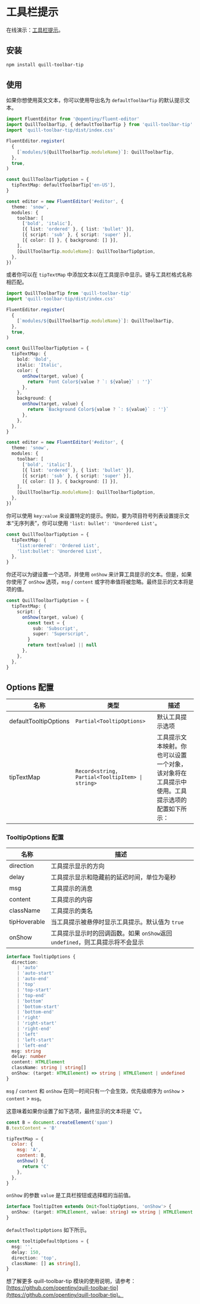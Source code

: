 # 工具栏提示

在线演示：[工具栏提示](/docs/demo/toolbar-tip)。

## 安装

```bash
npm install quill-toolbar-tip
```

## 使用

如果你想使用英文文本，你可以使用导出名为 `defaultToolbarTip` 的默认提示文本。

```ts
import FluentEditor from '@opentiny/fluent-editor'
import QuillToolbarTip, { defaultToolbarTip } from 'quill-toolbar-tip'
import 'quill-toolbar-tip/dist/index.css'

FluentEditor.register(
  {
    [`modules/${QuillToolbarTip.moduleName}`]: QuillToolbarTip,
  },
  true,
)

const QuillToolbarTipOption = {
  tipTextMap: defaultToolbarTip['en-US'],
}

const editor = new FluentEditor('#editor', {
  theme: 'snow',
  modules: {
    toolbar: [
      ['bold', 'italic'],
      [{ list: 'ordered' }, { list: 'bullet' }],
      [{ script: 'sub' }, { script: 'super' }],
      [{ color: [] }, { background: [] }],
    ],
    [QuillToolbarTip.moduleName]: QuillToolbarTipOption,
  },
})
```

或者你可以在 `tipTextMap` 中添加文本以在工具提示中显示。键与工具栏格式名称相匹配。

```ts
import QuillToolbarTip from 'quill-toolbar-tip'
import 'quill-toolbar-tip/dist/index.css'

FluentEditor.register(
  {
    [`modules/${QuillToolbarTip.moduleName}`]: QuillToolbarTip,
  },
  true,
)

const QuillToolbarTipOption = {
  tipTextMap: {
    bold: 'Bold',
    italic: 'Italic',
    color: {
      onShow(target, value) {
        return `Font Color${value ? `: ${value}` : ''}`
      },
    },
    background: {
      onShow(target, value) {
        return `Background Color${value ? `: ${value}` : ''}`
      },
    },
  },
}

const editor = new FluentEditor('#editor', {
  theme: 'snow',
  modules: {
    toolbar: [
      ['bold', 'italic'],
      [{ list: 'ordered' }, { list: 'bullet' }],
      [{ script: 'sub' }, { script: 'super' }],
      [{ color: [] }, { background: [] }],
    ],
    [QuillToolbarTip.moduleName]: QuillToolbarTipOption,
  },
})
```

你可以使用 `key:value` 来设置特定的提示。例如，要为项目符号列表设置提示文本“无序列表”，你可以使用 `'list: bullet': 'Unordered List'`。

```ts
const QuillToolbarTipOption = {
  tipTextMap: {
    'list:ordered': 'Ordered List',
    'list:bullet': 'Unordered List',
  },
}
```

你还可以为键设置一个选项，并使用 `onShow` 来计算工具提示的文本。但是，如果你使用了 `onShow` 选项，`msg` / `content` 或字符串值将被忽略。最终显示的文本将是项的值。

```ts
const QuillToolbarTipOption = {
  tipTextMap: {
    script: {
      onShow(target, value) {
        const text = {
          sub: 'Subscript',
          super: 'Superscript',
        }
        return text[value] || null
      },
    },
  },
}
```

## Options 配置

| 名称                  | 类型                                             | 描述                                                                                           |
| --------------------- | ------------------------------------------------ | ---------------------------------------------------------------------------------------------- |
| defaultTooltipOptions | `Partial<TooltipOptions>`                        | 默认工具提示选项                                                                               |
| tipTextMap            | `Record<string, Partial<TooltipItem> \| string>` | 工具提示文本映射。你也可以设置一个对象，该对象将在工具提示中使用。工具提示选项的配置如下所示： |

### TooltipOptions 配置

| 名称         | 描述                                                                          |
| ------------ | ----------------------------------------------------------------------------- |
| direction    | 工具提示显示的方向                                                            |
| delay        | 工具提示显示和隐藏前的延迟时间，单位为毫秒                                    |
| msg          | 工具提示的消息                                                                |
| content      | 工具提示的内容                                                                |
| className    | 工具提示的类名                                                                |
| tipHoverable | 当工具提示被悬停时显示工具提示。默认值为 `true`                               |
| onShow       | 工具提示显示时的回调函数。如果 `onShow`返回 `undefined`，则工具提示将不会显示 |

```ts
interface TooltipOptions {
  direction:
    | 'auto'
    | 'auto-start'
    | 'auto-end'
    | 'top'
    | 'top-start'
    | 'top-end'
    | 'bottom'
    | 'bottom-start'
    | 'bottom-end'
    | 'right'
    | 'right-start'
    | 'right-end'
    | 'left'
    | 'left-start'
    | 'left-end'
  msg: string
  delay: number
  content: HTMLElement
  className: string | string[]
  onShow: (target: HTMLElement) => string | HTMLElement | undefined
}
```

`msg` / `content` 和 `onShow` 在同一时间只有一个会生效，优先级顺序为 `onShow` > `content` > `msg`。

这意味着如果你设置了如下选项，最终显示的文本将是 'C'。

```js
const B = document.createElement('span')
B.textContent = 'B'

tipTextMap = {
  color: {
    msg: 'A',
    content: B,
    onShow() {
      return 'C'
    },
  },
}
```

`onShow` 的参数 `value` 是工具栏按钮或选择框的当前值。

```ts
interface TooltipItem extends Omit<TooltipOptions, 'onShow'> {
  onShow: (target: HTMLElement, value: string) => string | HTMLElement
}
```

`defaultTooltipOptions` 如下所示。

```ts
const tooltipDefaultOptions = {
  msg: '',
  delay: 150,
  direction: 'top',
  className: [] as string[],
}
```

想了解更多 quill-toolbar-tip 模块的使用说明，请参考：[https://github.com/opentiny/quill-toolbar-tip](https://github.com/opentiny/quill-toolbar-tip)。
